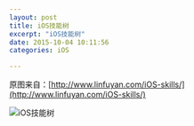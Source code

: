```yaml
---
layout: post
title: iOS技能树
excerpt: "iOS技能树"
date: 2015-10-04 10:11:56
categories: iOS

---
```


原图来自：[http://www.linfuyan.com/iOS-skills/](http://www.linfuyan.com/iOS-skills/)

![iOS技能树](http://7xki8q.com1.z0.glb.clouddn.com/iOS-skills.png)


